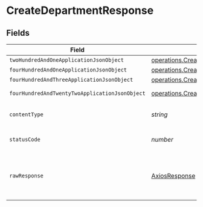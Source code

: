 # CreateDepartmentResponse


## Fields

| Field                                                                                                                                          | Type                                                                                                                                           | Required                                                                                                                                       | Description                                                                                                                                    |
| ---------------------------------------------------------------------------------------------------------------------------------------------- | ---------------------------------------------------------------------------------------------------------------------------------------------- | ---------------------------------------------------------------------------------------------------------------------------------------------- | ---------------------------------------------------------------------------------------------------------------------------------------------- |
| `twoHundredAndOneApplicationJsonObject`                                                                                                        | [operations.CreateDepartmentResponseBody](../../models/operations/createdepartmentresponsebody.md)                                             | :heavy_minus_sign:                                                                                                                             | Created                                                                                                                                        |
| `fourHundredAndOneApplicationJsonObject`                                                                                                       | [operations.CreateDepartmentDepartmentsResponseBody](../../models/operations/createdepartmentdepartmentsresponsebody.md)                       | :heavy_minus_sign:                                                                                                                             | Unauthenticated                                                                                                                                |
| `fourHundredAndThreeApplicationJsonObject`                                                                                                     | [operations.CreateDepartmentDepartmentsResponseResponseBody](../../models/operations/createdepartmentdepartmentsresponseresponsebody.md)       | :heavy_minus_sign:                                                                                                                             | Forbidden                                                                                                                                      |
| `fourHundredAndTwentyTwoApplicationJsonObject`                                                                                                 | [operations.CreateDepartmentDepartmentsResponse422ResponseBody](../../models/operations/createdepartmentdepartmentsresponse422responsebody.md) | :heavy_minus_sign:                                                                                                                             | Invalid data posted                                                                                                                            |
| `contentType`                                                                                                                                  | *string*                                                                                                                                       | :heavy_check_mark:                                                                                                                             | HTTP response content type for this operation                                                                                                  |
| `statusCode`                                                                                                                                   | *number*                                                                                                                                       | :heavy_check_mark:                                                                                                                             | HTTP response status code for this operation                                                                                                   |
| `rawResponse`                                                                                                                                  | [AxiosResponse](https://axios-http.com/docs/res_schema)                                                                                        | :heavy_minus_sign:                                                                                                                             | Raw HTTP response; suitable for custom response parsing                                                                                        |